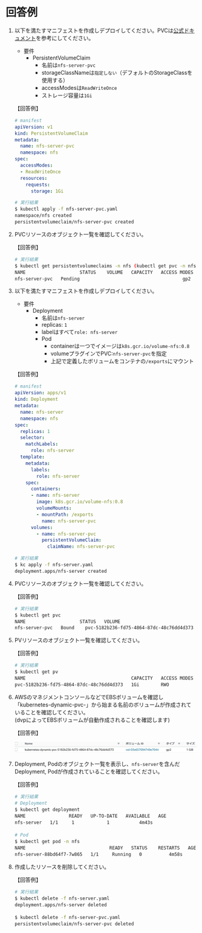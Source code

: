 # 回答例

1. 以下を満たすマニフェストを作成しデプロイしてください。PVCは[公式ドキュメント][1]を参考にしてください。

   - 要件
     - PersistentVolumeClaim
       - 名前は`nfs-server-pvc`
       - storageClassNameは`指定しない`（デフォルトのStorageClassを使用する）
       - accessModesは`ReadWriteOnce`
       - ストレージ容量は`1Gi`

   【回答例】

   ```yaml
   # manifest
   apiVersion: v1
   kind: PersistentVolumeClaim
   metadata:
     name: nfs-server-pvc
     namespace: nfs
   spec:
     accessModes:
     - ReadWriteOnce
     resources:
       requests:
         storage: 1Gi
   ```

   ```bash
   # 実行結果
   $ kubectl apply -f nfs-server-pvc.yaml
   namespace/nfs created
   persistentvolumeclaim/nfs-server-pvc created
   ```

1. PVCリソースのオブジェクト一覧を確認してください。

   【回答例】

   ```bash
   # 実行結果
   $ kubectl get persistentvolumeclaims -n nfs (kubectl get pvc -n nfs でも可)
   NAME                    STATUS    VOLUME   CAPACITY   ACCESS MODES   STORAGECLASS   AGE
   nfs-server-pvc   Pending                                      gp2            5m40s
   ```

1. 以下を満たすマニフェストを作成しデプロイしてください。

   - 要件
     - Deployment
       - 名前は`nfs-server`
       - replicas: `1`
       - labelはすべて`role: nfs-server`
       - Pod
         - containerは一つでイメージは`k8s.gcr.io/volume-nfs:0.8`
         - volumeプラグインでPVC:`nfs-server-pvc`を指定
         - 上記で定義したボリュームをコンテナの`/exports`にマウント

   【回答例】

   ```yml
   # manifest
   apiVersion: apps/v1
   kind: Deployment
   metadata:
     name: nfs-server
     namespace: nfs
   spec:
     replicas: 1
     selector:
       matchLabels:
         role: nfs-server
     template:
       metadata:
         labels:
           role: nfs-server
       spec:
         containers:
         - name: nfs-server
           image: k8s.gcr.io/volume-nfs:0.8
           volumeMounts:
           - mountPath: /exports
             name: nfs-server-pvc
         volumes:
           - name: nfs-server-pvc
             persistentVolumeClaim:
               claimName: nfs-server-pvc
   ```

   ```bash
   # 実行結果
   $ kc apply -f nfs-server.yaml
   deployment.apps/nfs-server created
   ```

1. PVCリソースのオブジェクト一覧を確認してください。

   【回答例】

   ```bash
   # 実行結果
   $ kubectl get pvc
   NAME                    STATUS   VOLUME                                     CAPACITY   ACCESS MODES   STORAGECLASS   AGE
   nfs-server-pvc   Bound    pvc-5182b236-fd75-4864-87dc-48c76dd4d373   1Gi        RWO            gp2            2m24s
   ```

1. PVリソースのオブジェクト一覧を確認してください。

   【回答例】

   ```bash
   # 実行結果
   $ kubectl get pv
   NAME                                       CAPACITY   ACCESS MODES   RECLAIM POLICY   STATUS   CLAIM                              STORAGECLASS   REASON   AGE
   pvc-5182b236-fd75-4864-87dc-48c76dd4d373   1Gi        RWO            Delete           Bound    nfs/nfs-server-pvc   gp2                     2m10s
   ```

1. AWSのマネジメントコンソールなどでEBSボリュームを確認し「kubernetes-dynamic-pvc-」から始まる名前のボリュームが作成されていることを確認してください。  
   (dvpによってEBSボリュームが自動作成されることを確認します)

   【回答例】

   ![dvp-pvc](../images/dvp-pvc.JPG)

1. Deployment, Podのオブジェクト一覧を表示し、`nfs-server`を含んだDeployment, Podが作成されていることを確認してください。

   【回答例】

   ```bash
   # 実行結果
   # Deployment
   $ kubectl get deployment
   NAME                READY   UP-TO-DATE   AVAILABLE   AGE
   nfs-server   1/1     1            1           4m43s

   # Pod
   $ kubectl get pod -n nfs
   NAME                               READY   STATUS    RESTARTS   AGE
   nfs-server-88bd64f7-7w865   1/1     Running   0          4m58s
   ```

1. 作成したリソースを削除してください。

   【回答例】

   ```bash
   # 実行結果
   $ kubectl delete -f nfs-server.yaml
   deployment.apps/nfs-server deleted

   $ kubectl delete -f nfs-server-pvc.yaml
   persistentvolumeclaim/nfs-server-pvc deleted
   ```

[1]:https://kubernetes.io/docs/concepts/storage/persistent-volumes/#persistentvolumeclaims
